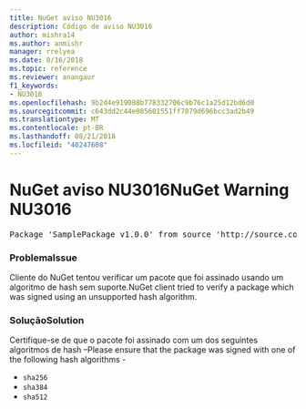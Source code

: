 ```yaml
---
title: NuGet aviso NU3016
description: Código de aviso NU3016
author: mishra14
ms.author: anmishr
manager: rrelyea
ms.date: 8/16/2018
ms.topic: reference
ms.reviewer: anangaur
f1_keywords:
- NU3016
ms.openlocfilehash: 9b2d4e919088b778332706c9b76c1a25d12bd6d0
ms.sourcegitcommit: c643dd2c44e085601551ff7079d696bcc3ad2b49
ms.translationtype: MT
ms.contentlocale: pt-BR
ms.lasthandoff: 08/21/2018
ms.locfileid: "40247608"
---
```

# <a name="nuget-warning-nu3016"></a><span data-ttu-id="17167-103">NuGet aviso NU3016</span><span class="sxs-lookup"><span data-stu-id="17167-103">NuGet Warning NU3016</span></span>

<pre>Package 'SamplePackage v1.0.0' from source 'http://source.com/index.json': The package hash uses an unsupported hash algorithm.</pre>

### <a name="issue"></a><span data-ttu-id="17167-104">Problema</span><span class="sxs-lookup"><span data-stu-id="17167-104">Issue</span></span>

<span data-ttu-id="17167-105">Cliente do NuGet tentou verificar um pacote que foi assinado usando um algoritmo de hash sem suporte.</span><span class="sxs-lookup"><span data-stu-id="17167-105">NuGet client tried to verify a package which was signed using an unsupported hash algorithm.</span></span>


### <a name="solution"></a><span data-ttu-id="17167-106">Solução</span><span class="sxs-lookup"><span data-stu-id="17167-106">Solution</span></span>

<span data-ttu-id="17167-107">Certifique-se de que o pacote foi assinado com um dos seguintes algoritmos de hash –</span><span class="sxs-lookup"><span data-stu-id="17167-107">Please ensure that the package was signed  with one of the following hash algorithms -</span></span> 
* `sha256`
* `sha384`
* `sha512`


